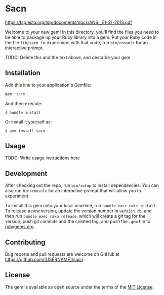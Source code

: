 # Sacn


https://tsp.esta.org/tsp/documents/docs/ANSI_E1-31-2018.pdf

Welcome to your new gem! In this directory, you'll find the files you need to be able to package up your Ruby library into a gem. Put your Ruby code in the file `lib/sacn`. To experiment with that code, run `bin/console` for an interactive prompt.

TODO: Delete this and the text above, and describe your gem

## Installation

Add this line to your application's Gemfile:

```ruby
gem 'sacn'
```

And then execute:

    $ bundle install

Or install it yourself as:

    $ gem install sacn

## Usage

TODO: Write usage instructions here

## Development

After checking out the repo, run `bin/setup` to install dependencies. You can also run `bin/console` for an interactive prompt that will allow you to experiment.

To install this gem onto your local machine, run `bundle exec rake install`. To release a new version, update the version number in `version.rb`, and then run `bundle exec rake release`, which will create a git tag for the version, push git commits and the created tag, and push the `.gem` file to [rubygems.org](https://rubygems.org).

## Contributing

Bug reports and pull requests are welcome on GitHub at https://github.com/[USERNAME]/sacn.

## License

The gem is available as open source under the terms of the [MIT License](https://opensource.org/licenses/MIT).
